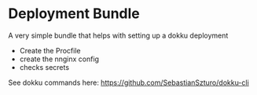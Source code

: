 # Deployment Bundle

A very simple bundle that helps with setting up a dokku deployment

* Create the Procfile
* create the nnginx config
* checks secrets 

See dokku commands here: https://github.com/SebastianSzturo/dokku-cli
